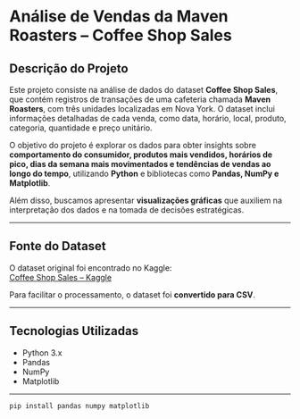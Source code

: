 # Análise de Vendas da Maven Roasters – Coffee Shop Sales

## Descrição do Projeto
Este projeto consiste na análise de dados do dataset **Coffee Shop Sales**, que contém registros de transações de uma cafeteria chamada **Maven Roasters**, com três unidades localizadas em Nova York. O dataset inclui informações detalhadas de cada venda, como data, horário, local, produto, categoria, quantidade e preço unitário.  

O objetivo do projeto é explorar os dados para obter insights sobre **comportamento do consumidor, produtos mais vendidos, horários de pico, dias da semana mais movimentados e tendências de vendas ao longo do tempo**, utilizando **Python** e bibliotecas como **Pandas, NumPy e Matplotlib**.

Além disso, buscamos apresentar **visualizações gráficas** que auxiliem na interpretação dos dados e na tomada de decisões estratégicas.

---

## Fonte do Dataset
O dataset original foi encontrado no Kaggle:  
[Coffee Shop Sales – Kaggle](https://www.kaggle.com/datasets/ahmedabbas757/coffee-sales)  

Para facilitar o processamento, o dataset foi **convertido para CSV**.

---

## Tecnologias Utilizadas
- Python 3.x  
- Pandas  
- NumPy  
- Matplotlib  

---


```bash
pip install pandas numpy matplotlib
